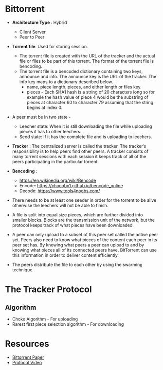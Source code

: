 # Bittorrent

- **Architecture Type** : Hybrid
    - Client Server
    - Peer to Peer

- **Torrent file**: Used for storing session.
    - The torrent file is created with the URL of the tracker and the actual file or files to be
part of this torrent. The format of the torrent file is bencoding.
    - The torrent file is a bencoded dictionary containing two keys, announce and info. The announce key is the
URL of the tracker. The info key maps to a dictionary described below.
        - name, piece length, pieces, and either length or files key.
        - pieces - Each SHA1 hash is a string of 20 characters long so for example the hash
value of piece 4 would be the substring of pieces at character 60 to character 79 assuming that the
string begins at index 0. 

- A peer must be in two state - 
    - Leecher state: When it is still downloading the file while uploading pieces it has to other leechers.
    - Seed state: If it has the complete file and is uploading to leechers.

- **Tracker** : The centralized server is called the tracker. The tracker’s responsibility is to help peers find other peers. A tracker consists of many torrent sessions with each session it keeps
track of all of the peers participating in the particular torrent.   

- **Bencoding** : 
    - https://en.wikipedia.org/wiki/Bencode
    - Encode: https://chocobo1.github.io/bencode_online
    - Decode: https://www.tools4noobs.com/

-  There needs to be at least one seeder in
order for the torrent to be alive otherwise the leechers will not be able to finish.

-  A file is split into equal size pieces, which are further divided into smaller blocks.
Blocks are the transmission unit of the network, but the protocol keeps track of what pieces have been downloaded. 

- A peer can only upload to a subset of this peer set called the active peer set. Peers
also need to know what pieces of the content each peer in its peer set has. By knowing what
peers a peer can upload to and by knowing what pieces all of its connected peers have, BitTorrent
can use this information in order to deliver content efficiently.

- The peers distribute the file to each other by using the swarming technique.



# The Tracker Protocol 


## Algorithm
- Choke Algorithm - For uploading
- Rarest first piece selection algorithm - For downloading

# Resources
- [Bittorrent Paper](http://citeseerx.ist.psu.edu/viewdoc/download?doi=10.1.1.114.4974&rep=rep1&type=pdf#:~:text=BitTorrent%20is%20an%20application%20layer,they%20are%20uploading%20to%20others.)
- [Protocol Video](https://www.youtube.com/watch?v=8sTttjDmNbk)